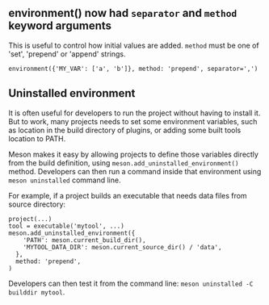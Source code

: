 ## environment() now had `separator` and `method` keyword arguments

This is useful to control how initial values are added. `method` must be one of
'set', 'prepend' or 'append' strings.

```meson
environment({'MY_VAR': ['a', 'b']}, method: 'prepend', separator=',')
```

## Uninstalled environment

It is often useful for developers to run the project without having to install it.
But to work, many projects needs to set some environment variables, such as location
in the build directory of plugins, or adding some built tools location to PATH.

Meson makes it easy by allowing projects to define those variables directly from the
build definition, using `meson.add_uninstalled_environment()` method. Developers
can then run a command inside that environment using `meson uninstalled` command line.

For example, if a project builds an executable that needs data files from source
directory:
```meson
project(...)
tool = executable('mytool', ...)
meson.add_uninstalled_environment({
    'PATH': meson.current_build_dir(),
    'MYTOOL_DATA_DIR': meson.current_source_dir() / 'data',
  },
  method: 'prepend',
)
```

Developers can then test it from the command line: `meson uninstalled -C builddir mytool`.

